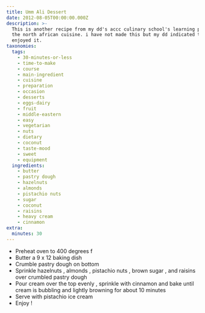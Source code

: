 ```yaml
---
title: Umm Ali Dessert
date: 2012-08-05T00:00:00.000Z
description: >-
  This is another recipe from my dd's accc culinary school's learning packet, in
  the north african cuisine. i have not made this but my dd indicated that she
  enjoyed it.
taxonomies:
  tags:
    - 30-minutes-or-less
    - time-to-make
    - course
    - main-ingredient
    - cuisine
    - preparation
    - occasion
    - desserts
    - eggs-dairy
    - fruit
    - middle-eastern
    - easy
    - vegetarian
    - nuts
    - dietary
    - coconut
    - taste-mood
    - sweet
    - equipment
  ingredients:
    - butter
    - pastry dough
    - hazelnuts
    - almonds
    - pistachio nuts
    - sugar
    - coconut
    - raisins
    - heavy cream
    - cinnamon
extra:
  minutes: 30
---
```

 - Preheat oven to 400 degrees f
 - Butter a 9 x 12 baking dish
 - Crumble pastry dough on bottom
 - Sprinkle hazelnuts , almonds , pistachio nuts , brown sugar , and raisins over crumbled pastry dough
 - Pour cream over the top evenly , sprinkle with cinnamon and bake until cream is bubbling and lightly browning for about 10 minutes
 - Serve with pistachio ice cream
 - Enjoy !
